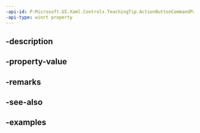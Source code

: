 ```yaml
---
-api-id: P:Microsoft.UI.Xaml.Controls.TeachingTip.ActionButtonCommandParameter
-api-type: winrt property
---
```


## -description

## -property-value

## -remarks

## -see-also

## -examples

